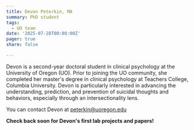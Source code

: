 ```yaml
---
title: Devon Peterkin, MA
summary: PhD student
tags: 
  - UO team
date: '2025-07-28T00:00:00Z'
pager: true
share: false

---
```


Devon is a second-year doctoral student in clinical psychology at the University of Oregon (UO). Prior to joining the UO community, she completed her master's degree in clinical psychology at Teachers College, Columbia University. Devon is particularly interested in advancing the understanding, prediction, and prevention of suicidal thoughts and behaviors, especially through an intersectionality lens.

You can contact Devon at peterkin@uoregon.edu

**Check back soon for Devon's first lab projects and papers!**